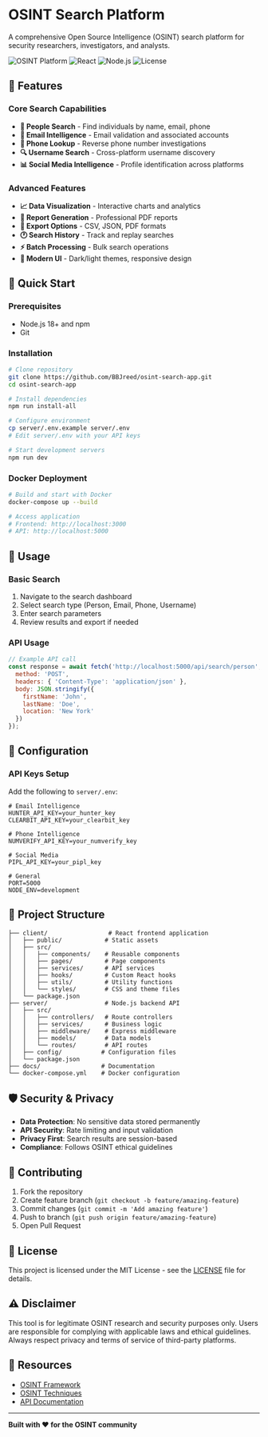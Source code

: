 # OSINT Search Platform

A comprehensive Open Source Intelligence (OSINT) search platform for security researchers, investigators, and analysts.

![OSINT Platform](https://img.shields.io/badge/OSINT-Platform-blue)
![React](https://img.shields.io/badge/React-18.x-blue)
![Node.js](https://img.shields.io/badge/Node.js-18.x-green)
![License](https://img.shields.io/badge/License-MIT-yellow)

## 🎯 Features

### Core Search Capabilities
- **👤 People Search** - Find individuals by name, email, phone
- **📧 Email Intelligence** - Email validation and associated accounts
- **📱 Phone Lookup** - Reverse phone number investigations
- **🔍 Username Search** - Cross-platform username discovery
- **📊 Social Media Intelligence** - Profile identification across platforms

### Advanced Features
- **📈 Data Visualization** - Interactive charts and analytics
- **📄 Report Generation** - Professional PDF reports
- **💾 Export Options** - CSV, JSON, PDF formats
- **🕐 Search History** - Track and replay searches
- **⚡ Batch Processing** - Bulk search operations
- **🎨 Modern UI** - Dark/light themes, responsive design

## 🚀 Quick Start

### Prerequisites
- Node.js 18+ and npm
- Git

### Installation

```bash
# Clone repository
git clone https://github.com/BBJreed/osint-search-app.git
cd osint-search-app

# Install dependencies
npm run install-all

# Configure environment
cp server/.env.example server/.env
# Edit server/.env with your API keys

# Start development servers
npm run dev
```

### Docker Deployment

```bash
# Build and start with Docker
docker-compose up --build

# Access application
# Frontend: http://localhost:3000
# API: http://localhost:5000
```

## 📖 Usage

### Basic Search
1. Navigate to the search dashboard
2. Select search type (Person, Email, Phone, Username)
3. Enter search parameters
4. Review results and export if needed

### API Usage
```javascript
// Example API call
const response = await fetch('http://localhost:5000/api/search/person', {
  method: 'POST',
  headers: { 'Content-Type': 'application/json' },
  body: JSON.stringify({
    firstName: 'John',
    lastName: 'Doe',
    location: 'New York'
  })
});
```

## 🔧 Configuration

### API Keys Setup
Add the following to `server/.env`:

```env
# Email Intelligence
HUNTER_API_KEY=your_hunter_key
CLEARBIT_API_KEY=your_clearbit_key

# Phone Intelligence
NUMVERIFY_API_KEY=your_numverify_key

# Social Media
PIPL_API_KEY=your_pipl_key

# General
PORT=5000
NODE_ENV=development
```

## 📁 Project Structure

```
├── client/                 # React frontend application
│   ├── public/            # Static assets
│   ├── src/
│   │   ├── components/    # Reusable components
│   │   ├── pages/         # Page components
│   │   ├── services/      # API services
│   │   ├── hooks/         # Custom React hooks
│   │   ├── utils/         # Utility functions
│   │   └── styles/        # CSS and theme files
│   └── package.json
├── server/                # Node.js backend API
│   ├── src/
│   │   ├── controllers/   # Route controllers
│   │   ├── services/      # Business logic
│   │   ├── middleware/    # Express middleware
│   │   ├── models/        # Data models
│   │   └── routes/        # API routes
│   ├── config/           # Configuration files
│   └── package.json
├── docs/                 # Documentation
└── docker-compose.yml    # Docker configuration
```

## 🛡️ Security & Privacy

- **Data Protection**: No sensitive data stored permanently
- **API Security**: Rate limiting and input validation
- **Privacy First**: Search results are session-based
- **Compliance**: Follows OSINT ethical guidelines

## 🤝 Contributing

1. Fork the repository
2. Create feature branch (`git checkout -b feature/amazing-feature`)
3. Commit changes (`git commit -m 'Add amazing feature'`)
4. Push to branch (`git push origin feature/amazing-feature`)
5. Open Pull Request

## 📄 License

This project is licensed under the MIT License - see the [LICENSE](LICENSE) file for details.

## ⚠️ Disclaimer

This tool is for legitimate OSINT research and security purposes only. Users are responsible for complying with applicable laws and ethical guidelines. Always respect privacy and terms of service of third-party platforms.

## 🔗 Resources

- [OSINT Framework](https://osintframework.com/)
- [OSINT Techniques](https://inteltechniques.com/)
- [API Documentation](docs/API.md)

---

**Built with ❤️ for the OSINT community**
